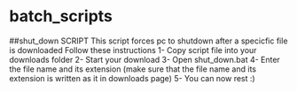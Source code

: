 # batch_scripts

##shut_down SCRIPT
This script forces pc to shutdown after a specicfic file is downloaded
Follow these instructions
1- Copy script file into your downloads folder
2- Start your download
3- Open shut_down.bat
4- Enter the file name and its extension (make sure that the file name and its extension is written as it in downloads page)
5- You can now rest :)
